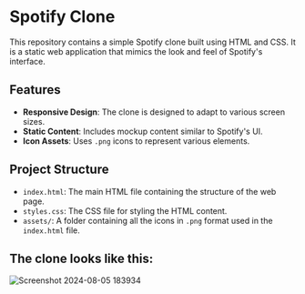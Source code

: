 # Spotify Clone
This repository contains a simple Spotify clone built using HTML and CSS. It is a static web application that mimics the look and feel of Spotify's interface.

## Features
- **Responsive Design**: The clone is designed to adapt to various screen sizes.
- **Static Content**: Includes mockup content similar to Spotify's UI.
- **Icon Assets**: Uses `.png` icons to represent various elements.

## Project Structure
- `index.html`: The main HTML file containing the structure of the web page.
- `styles.css`: The CSS file for styling the HTML content.
- `assets/`: A folder containing all the icons in `.png` format used in the `index.html` file.

## The clone looks like this:
![Screenshot 2024-08-05 183934](https://github.com/user-attachments/assets/e41a165d-3abd-4609-8067-72a7e9e26329)
